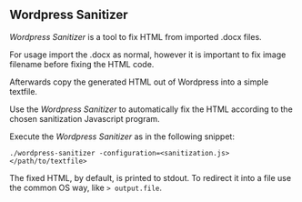 ## Wordpress Sanitizer

_Wordpress Sanitizer_ is a tool to fix HTML from imported .docx files.

For usage import the .docx as normal, however it is important to fix image filename before fixing the HTML code.

Afterwards copy the generated HTML out of Wordpress into a simple textfile.

Use the _Wordpress Sanitizer_ to automatically fix the HTML according to the chosen sanitization Javascript program.

Execute the _Wordpress Sanitizer_ as in the following snippet: 

```
./wordpress-sanitizer -configuration=<sanitization.js> </path/to/textfile>
```

The fixed HTML, by default, is printed to stdout. To redirect it into a file use the common OS way, like `> output.file`. 